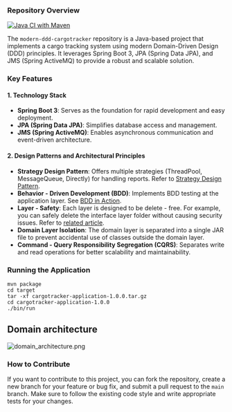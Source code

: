 ### Repository Overview
[![Java CI with Maven](https://github.com/c5ms/ddd-sample-cargotracker/actions/workflows/maven.yml/badge.svg)](https://github.com/c5ms/ddd-sample-cargotracker/actions/workflows/maven.yml)

The `modern-ddd-cargotracker` repository is a Java-based project that implements a cargo tracking system using modern Domain-Driven Design (DDD) principles. It leverages Spring Boot 3, JPA (Spring Data JPA), and JMS (Spring ActiveMQ) to provide a robust and scalable solution.

### Key Features

#### 1. Technology Stack
- **Spring Boot 3**: Serves as the foundation for rapid development and easy deployment.
- **JPA (Spring Data JPA)**: Simplifies database access and management.
- **JMS (Spring ActiveMQ)**: Enables asynchronous communication and event-driven architecture.

#### 2. Design Patterns and Architectural Principles
- **Strategy Design Pattern**: Offers multiple strategies (ThreadPool, MessageQueue, Directly) for handling reports. Refer to [Strategy Design Pattern](https://java-design-patterns.com/patterns/strategy/).
- **Behavior - Driven Development (BDD)**: Implements BDD testing at the application layer. See [BDD in Action](https://livebook.manning.com/book/bdd-in-action/chapter-10).
- **Layer - Safety**: Each layer is designed to be delete - free. For example, you can safely delete the interface layer folder without causing security issues. Refer to [related article](http://www.javapractices.com/topic/TopicAction.do?Id=205).
- **Domain Layer Isolation**: The domain layer is separated into a single JAR file to prevent accidental use of classes outside the domain layer.
- **Command - Query Responsibility Segregation (CQRS)**: Separates write and read operations for better scalability and maintainability.

### Running the Application

```shell
mvn package
cd target
tar -xf cargotracker-application-1.0.0.tar.gz
cd cargotracker-application-1.0.0
./bin/run
```

## Domain architecture
![domain_architecture.png](src/uml/domain_architecture.png)

### How to Contribute
If you want to contribute to this project, you can fork the repository, create a new branch for your feature or bug fix, and submit a pull request to the `main` branch. Make sure to follow the existing code style and write appropriate tests for your changes.